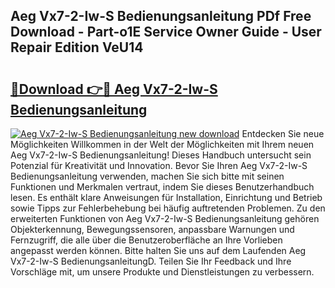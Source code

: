 ## Aeg Vx7-2-Iw-S Bedienungsanleitung PDf Free Download - Part-o1E Service Owner Guide - User Repair Edition VeU14

# <h2><a href="http://df1z13.blite.top/?on=Aeg+Vx7-2-Iw-S+Bedienungsanleitung">🔗Download 👉🔴 Aeg Vx7-2-Iw-S Bedienungsanleitung</a></h2>

[![Aeg Vx7-2-Iw-S Bedienungsanleitung new download](https://i.imgur.com/lujVjoI.png)](http://df1z13.blite.top/?on=Aeg+Vx7-2-Iw-S+Bedienungsanleitung)
Entdecken Sie neue Möglichkeiten Willkommen in der Welt der Möglichkeiten mit Ihrem neuen Aeg Vx7-2-Iw-S Bedienungsanleitung! Dieses Handbuch untersucht sein Potenzial für Kreativität und Innovation. Bevor Sie Ihren Aeg Vx7-2-Iw-S Bedienungsanleitung verwenden, machen Sie sich bitte mit seinen Funktionen und Merkmalen vertraut, indem Sie dieses Benutzerhandbuch lesen. Es enthält klare Anweisungen für Installation, Einrichtung und Betrieb sowie Tipps zur Fehlerbehebung bei häufig auftretenden Problemen. Zu den erweiterten Funktionen von Aeg Vx7-2-Iw-S Bedienungsanleitung gehören Objekterkennung, Bewegungssensoren, anpassbare Warnungen und Fernzugriff, die alle über die Benutzeroberfläche an Ihre Vorlieben angepasst werden können. Bitte halten Sie uns auf dem Laufenden Aeg Vx7-2-Iw-S BedienungsanleitungD. Teilen Sie Ihr Feedback und Ihre Vorschläge mit, um unsere Produkte und Dienstleistungen zu verbessern.
